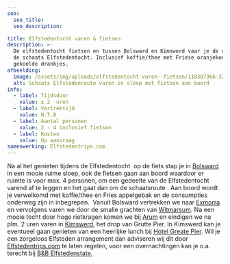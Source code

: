 ```yaml
---
seo:
  seo_title:
  seo_description:

title: Elfstedentocht varen & fietsen
description: >-
  De elfstedentocht fietsen en tussen Bolsward en Kimswerd vaar je de route van
  de schaats Elfstedentocht. Inclusief koffie/thee met Friese oranjekoek en
  gekoelde drankjes.
afbeelding:
  image: /assets/img/uploads/elfstedentocht-varen--fietsen/118307366-3250142975022466-5453276791231964756-o.jpg
  alt: Schaats Elfstedenroute varen in sloep met fietsen aan boord
info:
  - label: Tijdsduur
    value: ± 2  uren
  - label: Vertrektijd
    value: N.T.B
  - label: Aantal personen
    value: 2 - 4 inclusief fietsen
  - label: Kosten
    value: Op aanvraag
samenwerking: Elfstedentrips.com
---
```


Na al het genieten tijdens de Elfstedentocht &nbsp;op de fiets stap je in [Bolsward](https://www.bolsward.nl) in een mooie ruime sloep, ook de fietsen gaan aan boord waardoor er ruimte is voor max. 4 personen, om een gedeelte van de Elfstedentocht varend af te leggen en het gaat dan om de schaatsroute . Aan boord wordt je verwelkomd met koffie/thee en Fries appelgebak en de consumpties onderweg zijn in inbegrepen. &nbsp;Vanuit Bolsward vertrekken we naar&nbsp;[Exmorra](https://nl.wikipedia.org/wiki/Exmorra) en vervolgens varen we door de smalle grachten van [Witmarsum](<https://nl.wikipedia.org/wiki/Witmarsum_(Nederland)>). Na een mooie tocht door hoge rietkragen komen we bij [Arum](<https://nl.wikipedia.org/wiki/Arum_(plaats)>)&nbsp;en eindigen we na plm. 2 uren varen in [Kimswerd](https://nl.wikipedia.org/wiki/Kimswerd), het drop van Grutte Pier. In Kimswerd kan je eventueel gaan genieten van een heerlijke lunch bij [Hotel Greate Pier](https://www.hotelgreatepier.nl). Wil je een zorgeloos Elfsteden arrangement dan adviseren wij dit door [Elfstedentrips.com](https://www.elfstedentrips.com)&nbsp;te laten regelen, voor een overnachtingen kan je o.a. terecht bij [B&B Elfstedenstate.](https://elfstedenstate.nl)
